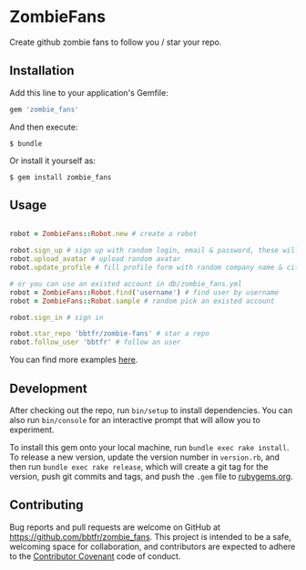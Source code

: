 # ZombieFans

Create github zombie fans to follow you / star your repo.

## Installation

Add this line to your application's Gemfile:

```ruby
gem 'zombie_fans'
```

And then execute:

    $ bundle

Or install it yourself as:

    $ gem install zombie_fans

## Usage

```ruby

robot = ZombieFans::Robot.new # create a robot

robot.sign_up # sign up with random login, email & password, these will be saved in db/zombie_fans.yml
robot.upload_avatar # upload random avatar
robot.update_profile # fill profile form with random company name & city name

# or you can use an existed account in db/zombie_fans.yml
robot = ZombieFans::Robot.find('username') # find user by username
robot = ZombieFans::Robot.sample # random pick an existed account

robot.sign_in # sign in

robot.star_repo 'bbtfr/zombie-fans' # star a repo
robot.follow_user 'bbtfr' # follow an user
```

You can find more examples [here](https://github.com/bbtfr/zombie-fans/tree/master/examples).

## Development

After checking out the repo, run `bin/setup` to install dependencies. You can also run `bin/console` for an interactive prompt that will allow you to experiment.

To install this gem onto your local machine, run `bundle exec rake install`. To release a new version, update the version number in `version.rb`, and then run `bundle exec rake release`, which will create a git tag for the version, push git commits and tags, and push the `.gem` file to [rubygems.org](https://rubygems.org).

## Contributing

Bug reports and pull requests are welcome on GitHub at https://github.com/bbtfr/zombie_fans. This project is intended to be a safe, welcoming space for collaboration, and contributors are expected to adhere to the [Contributor Covenant](http://contributor-covenant.org) code of conduct.

